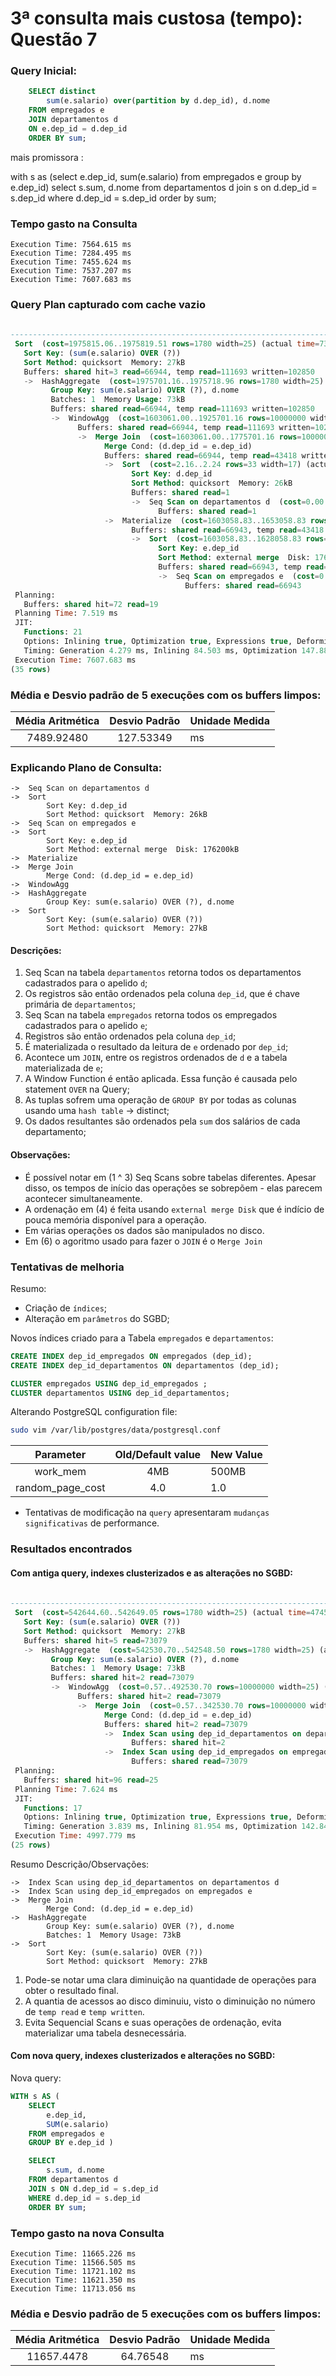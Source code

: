 # 3ª consulta mais custosa (tempo): Questão 7

### Query Inicial:

``` sql
    SELECT distinct 
        sum(e.salario) over(partition by d.dep_id), d.nome 
    FROM empregados e 
    JOIN departamentos d 
    ON e.dep_id = d.dep_id 
    ORDER BY sum;
 ```

mais promissora :

with s as (select e.dep_id, sum(e.salario) from empregados e group by e.dep_id) select s.sum, d.nome from departamentos d join s on d.dep_id = s.dep_id where d.dep_id = s.dep_id order by sum;
### Tempo gasto na Consulta 

    Execution Time: 7564.615 ms
    Execution Time: 7284.495 ms
    Execution Time: 7455.624 ms
    Execution Time: 7537.207 ms
    Execution Time: 7607.683 ms

### Query Plan capturado com cache vazio

``` sql
                                                                          QUERY PLAN                                                                           
---------------------------------------------------------------------------------------------------------------------------------------------------------------
 Sort  (cost=1975815.06..1975819.51 rows=1780 width=25) (actual time=7326.466..7326.469 rows=32 loops=1)
   Sort Key: (sum(e.salario) OVER (?))
   Sort Method: quicksort  Memory: 27kB
   Buffers: shared hit=3 read=66944, temp read=111693 written=102850
   ->  HashAggregate  (cost=1975701.16..1975718.96 rows=1780 width=25) (actual time=7326.395..7326.404 rows=32 loops=1)
         Group Key: sum(e.salario) OVER (?), d.nome
         Batches: 1  Memory Usage: 73kB
         Buffers: shared read=66944, temp read=111693 written=102850
         ->  WindowAgg  (cost=1603061.00..1925701.16 rows=10000000 width=25) (actual time=2635.109..6492.977 rows=9696700 loops=1)
               Buffers: shared read=66944, temp read=111693 written=102850
               ->  Merge Join  (cost=1603061.00..1775701.16 rows=10000000 width=21) (actual time=2529.297..4417.148 rows=9696700 loops=1)
                     Merge Cond: (d.dep_id = e.dep_id)
                     Buffers: shared read=66944, temp read=43418 written=65534
                     ->  Sort  (cost=2.16..2.24 rows=33 width=17) (actual time=386.517..386.528 rows=33 loops=1)
                           Sort Key: d.dep_id
                           Sort Method: quicksort  Memory: 26kB
                           Buffers: shared read=1
                           ->  Seq Scan on departamentos d  (cost=0.00..1.33 rows=33 width=17) (actual time=386.477..386.482 rows=33 loops=1)
                                 Buffers: shared read=1
                     ->  Materialize  (cost=1603058.83..1653058.83 rows=10000000 width=8) (actual time=2142.751..3402.170 rows=9696701 loops=1)
                           Buffers: shared read=66943, temp read=43418 written=65534
                           ->  Sort  (cost=1603058.83..1628058.83 rows=10000000 width=8) (actual time=2142.747..2658.243 rows=9696701 loops=1)
                                 Sort Key: e.dep_id
                                 Sort Method: external merge  Disk: 176200kB
                                 Buffers: shared read=66943, temp read=43418 written=44228
                                 ->  Seq Scan on empregados e  (cost=0.00..166943.00 rows=10000000 width=8) (actual time=0.954..959.785 rows=10000000 loops=1)
                                       Buffers: shared read=66943
 Planning:
   Buffers: shared hit=72 read=19
 Planning Time: 7.519 ms
 JIT:
   Functions: 21
   Options: Inlining true, Optimization true, Expressions true, Deforming true
   Timing: Generation 4.279 ms, Inlining 84.503 ms, Optimization 147.880 ms, Emission 153.672 ms, Total 390.335 ms
 Execution Time: 7607.683 ms
(35 rows)
```

### Média e Desvio padrão de 5 execuções com os buffers limpos:

| Média Aritmética | Desvio Padrão | Unidade Medida |
|:--------:|:-------------:|:------|
| 7489.92480 |  127.53349 | ms |

### Explicando Plano de Consulta:

```
->  Seq Scan on departamentos d
->  Sort
        Sort Key: d.dep_id
        Sort Method: quicksort  Memory: 26kB
->  Seq Scan on empregados e 
->  Sort 
        Sort Key: e.dep_id
        Sort Method: external merge  Disk: 176200kB
->  Materialize
->  Merge Join
        Merge Cond: (d.dep_id = e.dep_id)
->  WindowAgg
->  HashAggregate
        Group Key: sum(e.salario) OVER (?), d.nome
->  Sort
        Sort Key: (sum(e.salario) OVER (?))
        Sort Method: quicksort  Memory: 27kB
```

#### Descrições:

1. Seq Scan na tabela `departamentos` retorna todos os departamentos cadastrados para o apelido `d`;
2. Os registros são então ordenados pela coluna `dep_id`, que é chave primária de `departamentos`;
3. Seq Scan na tabela `empregados` retorna todos os empregados cadastrados para o apelido `e`;
4. Registros são então ordenados pela coluna `dep_id`;
5. É materializada o resultado da leitura de `e` ordenado por `dep_id`;
6. Acontece um `JOIN`, entre os registros ordenados de `d` e a tabela materializada de `e`;
7. A Window Function é então aplicada. Essa função é causada pelo statement `OVER` na Query;
8. As tuplas sofrem uma operação de `GROUP BY` por todas as colunas usando uma `hash table` -> distinct;
9. Os dados resultantes são ordenados pela `sum` dos salários de cada departamento;

#### Observações:

- É possível notar em (1 ^ 3) Seq Scans sobre tabelas diferentes. Apesar disso, os tempos de início das operações se sobrepõem - elas parecem acontecer simultaneamente.
- A ordenação em (4) é feita usando `external merge Disk` que é indício de pouca memória disponível para a operação.
- Em várias operações os dados são manipulados no disco.
- Em (6) o agoritmo usado para fazer o `JOIN` é o `Merge Join`

### Tentativas de melhoria

Resumo: 
- Criação de `índices`;
- Alteração em `parâmetros` do SGBD;

Novos índices criado para a Tabela `empregados` e `departamentos`:

```sql 
CREATE INDEX dep_id_empregados ON empregados (dep_id);
CREATE INDEX dep_id_departamentos ON departamentos (dep_id);
```

```sql 
CLUSTER empregados USING dep_id_empregados ;
CLUSTER departamentos USING dep_id_departamentos;
```

Alterando PostgreSQL configuration file:

```bash
sudo vim /var/lib/postgres/data/postgresql.conf
```

| Parameter | Old/Default value | New Value |
|:--------:|:-------------:|:------|
| work_mem | 4MB | 500MB |
| random_page_cost | 4.0 | 1.0 |

* Tentativas de modificação na `query` apresentaram `mudanças significativas` de performance.

### Resultados encontrados

#### Com antiga query, indexes clusterizados e as alterações no SGBD:

```sql
                                                                                 QUERY PLAN                                                                                  
-----------------------------------------------------------------------------------------------------------------------------------------------------------------------------
 Sort  (cost=542644.60..542649.05 rows=1780 width=25) (actual time=4745.520..4745.522 rows=32 loops=1)
   Sort Key: (sum(e.salario) OVER (?))
   Sort Method: quicksort  Memory: 27kB
   Buffers: shared hit=5 read=73079
   ->  HashAggregate  (cost=542530.70..542548.50 rows=1780 width=25) (actual time=4745.421..4745.430 rows=32 loops=1)
         Group Key: sum(e.salario) OVER (?), d.nome
         Batches: 1  Memory Usage: 73kB
         Buffers: shared hit=2 read=73079
         ->  WindowAgg  (cost=0.57..492530.70 rows=10000000 width=25) (actual time=459.028..3927.790 rows=9696700 loops=1)
               Buffers: shared hit=2 read=73079
               ->  Merge Join  (cost=0.57..342530.70 rows=10000000 width=21) (actual time=359.810..2069.666 rows=9696700 loops=1)
                     Merge Cond: (d.dep_id = e.dep_id)
                     Buffers: shared hit=2 read=73079
                     ->  Index Scan using dep_id_departamentos on departamentos d  (cost=0.14..3.64 rows=33 width=17) (actual time=0.029..0.047 rows=33 loops=1)
                           Buffers: shared hit=2
                     ->  Index Scan using dep_id_empregados on empregados e  (cost=0.43..225406.43 rows=10000000 width=8) (actual time=1.427..1009.488 rows=9696701 loops=1)
                           Buffers: shared read=73079
 Planning:
   Buffers: shared hit=96 read=25
 Planning Time: 7.624 ms
 JIT:
   Functions: 17
   Options: Inlining true, Optimization true, Expressions true, Deforming true
   Timing: Generation 3.839 ms, Inlining 81.954 ms, Optimization 142.846 ms, Emission 133.573 ms, Total 362.211 ms
 Execution Time: 4997.779 ms
(25 rows)
```

Resumo Descrição/Observações:

```
->  Index Scan using dep_id_departamentos on departamentos d
->  Index Scan using dep_id_empregados on empregados e 
->  Merge Join
        Merge Cond: (d.dep_id = e.dep_id)
->  HashAggregate
        Group Key: sum(e.salario) OVER (?), d.nome
        Batches: 1  Memory Usage: 73kB
->  Sort
        Sort Key: (sum(e.salario) OVER (?))
        Sort Method: quicksort  Memory: 27kB
```

1. Pode-se notar uma clara diminuição na quantidade de operações para obter o resultado final.
2. A quantia de acessos ao disco diminuiu, visto o diminuição no número de `temp read` e `temp written`.
3. Evita Sequencial Scans e suas operações de ordenação, evita materializar uma tabela desnecessária.

#### Com nova query, indexes clusterizados e alterações no SGBD:

Nova query: 
```sql 
WITH s AS (
    SELECT
        e.dep_id, 
        SUM(e.salario)
    FROM empregados e 
    GROUP BY e.dep_id )

    SELECT 
        s.sum, d.nome 
    FROM departamentos d
    JOIN s ON d.dep_id = s.dep_id 
    WHERE d.dep_id = s.dep_id 
    ORDER BY sum;
```

### Tempo gasto na nova Consulta 

    Execution Time: 11665.226 ms
    Execution Time: 11566.505 ms
    Execution Time: 11721.102 ms
    Execution Time: 11621.350 ms
    Execution Time: 11713.056 ms

### Média e Desvio padrão de 5 execuções com os buffers limpos:

| Média Aritmética | Desvio Padrão | Unidade Medida |
|:--------:|:-------------:|:------|
| 11657.4478 |  64.76548 | ms |
